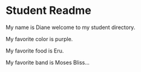 # Student Readme

My name is Diane welcome to my student directory.

My favorite color is purple.

My favorite food is Eru. 

My favorite band is Moses Bliss...
